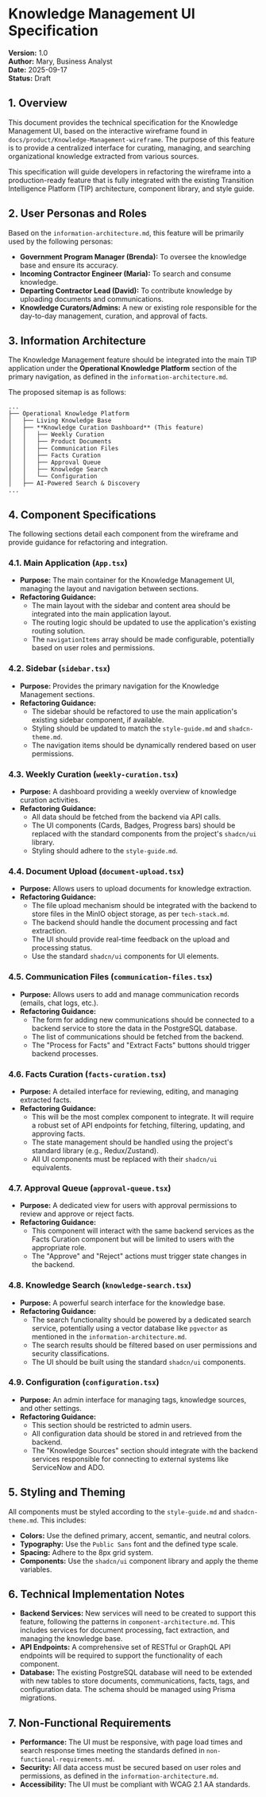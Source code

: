 # Knowledge Management UI Specification

**Version:** 1.0  
**Author:** Mary, Business Analyst  
**Date:** 2025-09-17  
**Status:** Draft  

## 1. Overview

This document provides the technical specification for the Knowledge Management UI, based on the interactive wireframe found in `docs/product/Knowledge-Management-wireframe`. The purpose of this feature is to provide a centralized interface for curating, managing, and searching organizational knowledge extracted from various sources.

This specification will guide developers in refactoring the wireframe into a production-ready feature that is fully integrated with the existing Transition Intelligence Platform (TIP) architecture, component library, and style guide.

## 2. User Personas and Roles

Based on the `information-architecture.md`, this feature will be primarily used by the following personas:

*   **Government Program Manager (Brenda):** To oversee the knowledge base and ensure its accuracy.
*   **Incoming Contractor Engineer (Maria):** To search and consume knowledge.
*   **Departing Contractor Lead (David):** To contribute knowledge by uploading documents and communications.
*   **Knowledge Curators/Admins:** A new or existing role responsible for the day-to-day management, curation, and approval of facts.

## 3. Information Architecture

The Knowledge Management feature should be integrated into the main TIP application under the **Operational Knowledge Platform** section of the primary navigation, as defined in the `information-architecture.md`.

The proposed sitemap is as follows:

```
...
├── Operational Knowledge Platform
│   ├── Living Knowledge Base
│   ├── **Knowledge Curation Dashboard** (This feature)
│   │   ├── Weekly Curation
│   │   ├── Product Documents
│   │   ├── Communication Files
│   │   ├── Facts Curation
│   │   ├── Approval Queue
│   │   ├── Knowledge Search
│   │   └── Configuration
│   ├── AI-Powered Search & Discovery
...
```

## 4. Component Specifications

The following sections detail each component from the wireframe and provide guidance for refactoring and integration.

### 4.1. Main Application (`App.tsx`)

*   **Purpose:** The main container for the Knowledge Management UI, managing the layout and navigation between sections.
*   **Refactoring Guidance:**
    *   The main layout with the sidebar and content area should be integrated into the main application layout.
    *   The routing logic should be updated to use the application's existing routing solution.
    *   The `navigationItems` array should be made configurable, potentially based on user roles and permissions.

### 4.2. Sidebar (`sidebar.tsx`)

*   **Purpose:** Provides the primary navigation for the Knowledge Management sections.
*   **Refactoring Guidance:**
    *   The sidebar should be refactored to use the main application's existing sidebar component, if available.
    *   Styling should be updated to match the `style-guide.md` and `shadcn-theme.md`.
    *   The navigation items should be dynamically rendered based on user permissions.

### 4.3. Weekly Curation (`weekly-curation.tsx`)

*   **Purpose:** A dashboard providing a weekly overview of knowledge curation activities.
*   **Refactoring Guidance:**
    *   All data should be fetched from the backend via API calls.
    *   The UI components (Cards, Badges, Progress bars) should be replaced with the standard components from the project's `shadcn/ui` library.
    *   Styling should adhere to the `style-guide.md`.

### 4.4. Document Upload (`document-upload.tsx`)

*   **Purpose:** Allows users to upload documents for knowledge extraction.
*   **Refactoring Guidance:**
    *   The file upload mechanism should be integrated with the backend to store files in the MinIO object storage, as per `tech-stack.md`.
    *   The backend should handle the document processing and fact extraction.
    *   The UI should provide real-time feedback on the upload and processing status.
    *   Use the standard `shadcn/ui` components for UI elements.

### 4.5. Communication Files (`communication-files.tsx`)

*   **Purpose:** Allows users to add and manage communication records (emails, chat logs, etc.).
*   **Refactoring Guidance:**
    *   The form for adding new communications should be connected to a backend service to store the data in the PostgreSQL database.
    *   The list of communications should be fetched from the backend.
    *   The "Process for Facts" and "Extract Facts" buttons should trigger backend processes.

### 4.6. Facts Curation (`facts-curation.tsx`)

*   **Purpose:** A detailed interface for reviewing, editing, and managing extracted facts.
*   **Refactoring Guidance:**
    *   This will be the most complex component to integrate. It will require a robust set of API endpoints for fetching, filtering, updating, and approving facts.
    *   The state management should be handled using the project's standard library (e.g., Redux/Zustand).
    *   All UI components must be replaced with their `shadcn/ui` equivalents.

### 4.7. Approval Queue (`approval-queue.tsx`)

*   **Purpose:** A dedicated view for users with approval permissions to review and approve or reject facts.
*   **Refactoring Guidance:**
    *   This component will interact with the same backend services as the Facts Curation component but will be limited to users with the appropriate role.
    *   The "Approve" and "Reject" actions must trigger state changes in the backend.

### 4.8. Knowledge Search (`knowledge-search.tsx`)

*   **Purpose:** A powerful search interface for the knowledge base.
*   **Refactoring Guidance:**
    *   The search functionality should be powered by a dedicated search service, potentially using a vector database like `pgvector` as mentioned in the `information-architecture.md`.
    *   The search results should be filtered based on user permissions and security classifications.
    *   The UI should be built using the standard `shadcn/ui` components.

### 4.9. Configuration (`configuration.tsx`)

*   **Purpose:** An admin interface for managing tags, knowledge sources, and other settings.
*   **Refactoring Guidance:**
    *   This section should be restricted to admin users.
    *   All configuration data should be stored in and retrieved from the backend.
    *   The "Knowledge Sources" section should integrate with the backend services responsible for connecting to external systems like ServiceNow and ADO.

## 5. Styling and Theming

All components must be styled according to the `style-guide.md` and `shadcn-theme.md`. This includes:

*   **Colors:** Use the defined primary, accent, semantic, and neutral colors.
*   **Typography:** Use the `Public Sans` font and the defined type scale.
*   **Spacing:** Adhere to the 8px grid system.
*   **Components:** Use the `shadcn/ui` component library and apply the theme variables.

## 6. Technical Implementation Notes

*   **Backend Services:** New services will need to be created to support this feature, following the patterns in `component-architecture.md`. This includes services for document processing, fact extraction, and managing the knowledge base.
*   **API Endpoints:** A comprehensive set of RESTful or GraphQL API endpoints will be required to support the functionality of each component.
*   **Database:** The existing PostgreSQL database will need to be extended with new tables to store documents, communications, facts, tags, and configuration data. The schema should be managed using Prisma migrations.

## 7. Non-Functional Requirements

*   **Performance:** The UI must be responsive, with page load times and search response times meeting the standards defined in `non-functional-requirements.md`.
*   **Security:** All data access must be secured based on user roles and permissions, as defined in the `information-architecture.md`.
*   **Accessibility:** The UI must be compliant with WCAG 2.1 AA standards.
